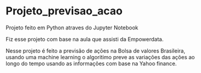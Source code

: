# Projeto_previsao_acao
Projeto feito em Python atraves do Jupyter Notebook

Fiz esse projeto com base na aula que assisti da Empowerdata.

Nesse projeto é feito a previsão de ações na Bolsa de valores Brasileira, usando uma machine learning o algoritimo preve as variações das ações ao longo do tempo usando as informações com base na Yahoo finance.

